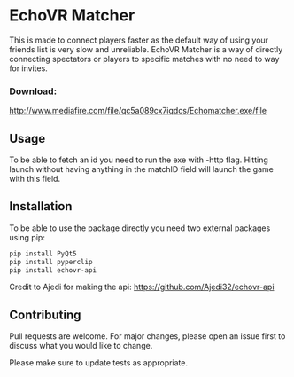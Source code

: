 # EchoVR Matcher
This is made to connect players faster as the default way of using your friends list is very slow and unreliable. EchoVR Matcher is a way of directly connecting spectators or players to specific matches with no need to way for invites.

### Download:
http://www.mediafire.com/file/qc5a089cx7iqdcs/Echomatcher.exe/file

## Usage
To be able to fetch an id you need to run the exe with -http flag. Hitting launch without having anything in the matchID field will launch the game with this field.

## Installation
To be able to use the package directly you need two external packages using pip:

```bash
pip install PyQt5
pip install pyperclip
pip install echovr-api
```
Credit to Ajedi for making the api: https://github.com/Ajedi32/echovr-api


## Contributing
Pull requests are welcome. For major changes, please open an issue first to discuss what you would like to change.

Please make sure to update tests as appropriate.
